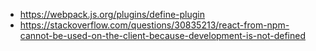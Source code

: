 - https://webpack.js.org/plugins/define-plugin
- https://stackoverflow.com/questions/30835213/react-from-npm-cannot-be-used-on-the-client-because-development-is-not-defined